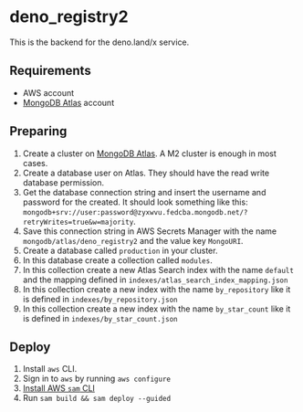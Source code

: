 # deno_registry2

This is the backend for the deno.land/x service.

## Requirements

- AWS account
- [MongoDB Atlas](https://cloud.mongodb.com) account

## Preparing

1. Create a cluster on [MongoDB Atlas](https://cloud.mongodb.com). A M2 cluster is enough in most cases.
2. Create a database user on Atlas. They should have the read write database permission.
3. Get the database connection string and insert the username and password for the created. It should look something like this: `mongodb+srv://user:password@zyxwvu.fedcba.mongodb.net/?retryWrites=true&w=majority`.
4. Save this connection string in AWS Secrets Manager with the name `mongodb/atlas/deno_registry2` and the value key `MongoURI`.
5. Create a database called `production` in your cluster.
6. In this database create a collection called `modules`.
7. In this collection create a new Atlas Search index with the name `default` and the mapping defined in `indexes/atlas_search_index_mapping.json`
8. In this collection create a new index with the name `by_repository` like it is defined in `indexes/by_repository.json`
9. In this collection create a new index with the name `by_star_count` like it is defined in `indexes/by_star_count.json`

## Deploy

1. Install `aws` CLI.
2. Sign in to `aws` by running `aws configure`
3. [Install AWS `sam` CLI](https://docs.aws.amazon.com/serverless-application-model/latest/developerguide/serverless-sam-cli-install.html)
4. Run `sam build && sam deploy --guided`
